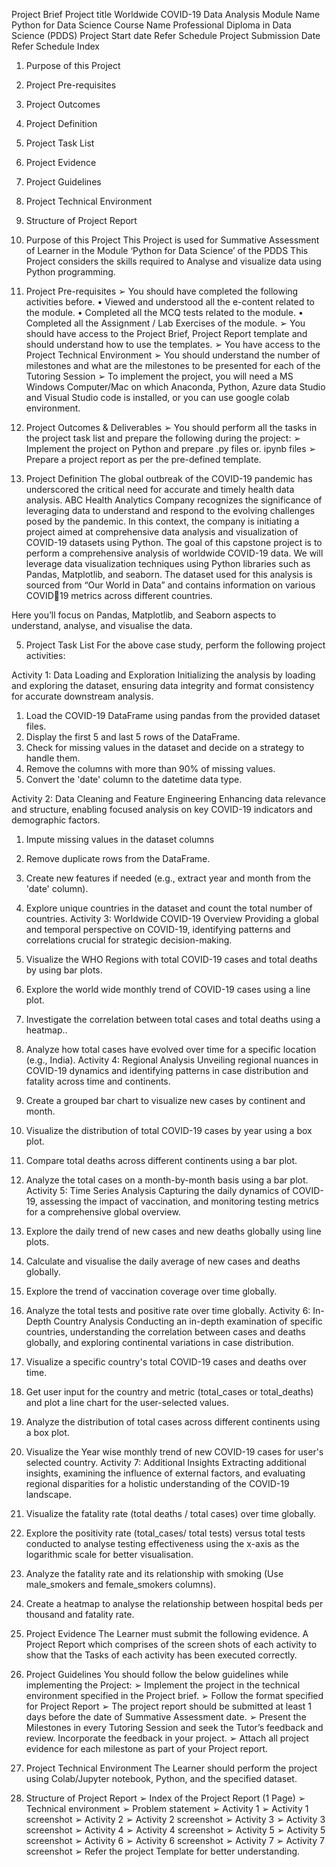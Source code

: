 Project Brief 
Project title Worldwide COVID-19 Data Analysis 
Module Name Python for Data Science 
Course Name Professional Diploma in Data Science (PDDS) 
Project Start date Refer Schedule
Project Submission Date Refer Schedule
Index 
1. Purpose of this Project 
2. Project Pre-requisites 
3. Project Outcomes 
4. Project Definition 
5. Project Task List 
6. Project Evidence 
7. Project Guidelines 
8. Project Technical Environment 
9. Structure of Project Report 
1. Purpose of this Project 
This Project is used for Summative Assessment of Learner in the Module ‘Python for Data 
Science’ of the PDDS
This Project considers the skills required to Analyse and visualize data using Python 
programming. 
 
2. Project Pre-requisites 
➢ You should have completed the following activities before. 
• Viewed and understood all the e-content related to the module. 
• Completed all the MCQ tests related to the module. 
• Completed all the Assignment / Lab Exercises of the module. 
➢ You should have access to the Project Brief, Project Report template and should 
understand how to use the templates. 
➢ You have access to the Project Technical Environment 
➢ You should understand the number of milestones and what are the milestones to be 
presented for each of the Tutoring Session 
➢ To implement the project, you will need a MS Windows Computer/Mac on which 
Anaconda, Python, Azure data Studio and Visual Studio code is installed, or you can use 
google colab environment. 
 
3. Project Outcomes & Deliverables 
➢ You should perform all the tasks in the project task list and prepare the following 
during the project: 
➢ Implement the project on Python and prepare .py files or. ipynb files 
➢ Prepare a project report as per the pre-defined template. 
4. Project Definition 
The global outbreak of the COVID-19 pandemic has underscored the critical need for accurate 
and timely health data analysis. ABC Health Analytics Company recognizes the significance of 
leveraging data to understand and respond to the evolving challenges posed by the pandemic. 
In this context, the company is initiating a project aimed at comprehensive data analysis and 
visualization of COVID-19 datasets using Python. The goal of this capstone project is to perform 
a comprehensive analysis of worldwide COVID-19 data. We will leverage data visualization 
techniques using Python libraries such as Pandas, Matplotlib, and seaborn. The dataset used for 
this analysis is sourced from “Our World in Data” and contains information on various COVID19 metrics across different countries. 
 
Here you’ll focus on Pandas, Matplotlib, and Seaborn aspects to understand, analyse, and
visualise the data. 
 
5. Project Task List 
For the above case study, perform the following project activities: 
 
 Activity 1: Data Loading and Exploration 
Initializing the analysis by loading and exploring the dataset, ensuring data integrity and 
format consistency for accurate downstream analysis. 
1. Load the COVID-19 DataFrame using pandas from the provided dataset files. 
2. Display the first 5 and last 5 rows of the DataFrame. 
3. Check for missing values in the dataset and decide on a strategy to handle them.
4. Remove the columns with more than 90% of missing values.
5. Convert the 'date' column to the datetime data type. 
 
 Activity 2: Data Cleaning and Feature Engineering 
Enhancing data relevance and structure, enabling focused analysis on key COVID-19 
indicators and demographic factors.
1. Impute missing values in the dataset columns
2. Remove duplicate rows from the DataFrame. 
3. Create new features if needed (e.g., extract year and month from the 'date' column). 
4. Explore unique countries in the dataset and count the total number of countries. 
Activity 3: Worldwide COVID-19 Overview 
Providing a global and temporal perspective on COVID-19, identifying patterns and 
correlations crucial for strategic decision-making.
1. Visualize the WHO Regions with total COVID-19 cases and total deaths by using bar plots. 
2. Explore the world wide monthly trend of COVID-19 cases using a line plot. 
3. Investigate the correlation between total cases and total deaths using a heatmap.. 
4. Analyze how total cases have evolved over time for a specific location (e.g., India). 
Activity 4: Regional Analysis
Unveiling regional nuances in COVID-19 dynamics and identifying patterns in case 
distribution and fatality across time and continents.
1. Create a grouped bar chart to visualize new cases by continent and month.
2. Visualize the distribution of total COVID-19 cases by year using a box plot.
3. Compare total deaths across different continents using a bar plot. 
4. Analyze the total cases on a month-by-month basis using a bar plot. 
Activity 5: Time Series Analysis
Capturing the daily dynamics of COVID-19, assessing the impact of vaccination, and monitoring 
testing metrics for a comprehensive global overview.
1. Explore the daily trend of new cases and new deaths globally using line plots. 
2. Calculate and visualise the daily average of new cases and deaths globally. 
3. Explore the trend of vaccination coverage over time globally. 
4. Analyze the total tests and positive rate over time globally. 
Activity 6: In-Depth Country Analysis 
Conducting an in-depth examination of specific countries, understanding the correlation 
between cases and deaths globally, and exploring continental variations in case distribution.
1. Visualize a specific country's total COVID-19 cases and deaths over time. 
2. Get user input for the country and metric (total_cases or total_deaths) and plot a line chart 
for the user-selected values.
3. Analyze the distribution of total cases across different continents using a box plot. 
4. Visualize the Year wise monthly trend of new COVID-19 cases for user's selected country. 
Activity 7: Additional Insights 
Extracting additional insights, examining the influence of external factors, and evaluating 
regional disparities for a holistic understanding of the COVID-19 landscape.
1. Visualize the fatality rate (total deaths / total cases) over time globally. 
2. Explore the positivity rate (total_cases/ total tests) versus total tests conducted to analyse 
testing effectiveness using the x-axis as the logarithmic scale for better visualisation.
3. Analyze the fatality rate and its relationship with smoking (Use male_smokers and 
female_smokers columns). 
4. Create a heatmap to analyse the relationship between hospital beds per thousand and 
fatality rate.
6. Project Evidence 
The Learner must submit the following evidence. 
A Project Report which comprises of the screen shots of each activity to show that the Tasks 
of each activity has been executed correctly. 
 
7. Project Guidelines 
You should follow the below guidelines while implementing the Project: 
➢ Implement the project in the technical environment specified in the Project brief.
➢ Follow the format specified for Project Report 
➢ The project report should be submitted at least 1 days before the date of Summative 
Assessment date.
➢ Present the Milestones in every Tutoring Session and seek the Tutor’s feedback and 
review. Incorporate the feedback in your project. 
➢ Attach all project evidence for each milestone as part of your Project report.
 
8. Project Technical Environment 
The Learner should perform the project using Colab/Jupyter notebook, Python, and the 
specified dataset. 
 
9. Structure of Project Report 
➢ Index of the Project Report (1 Page) 
➢ Technical environment 
➢ Problem statement 
➢ Activity 1 
➢ Activity 1 screenshot 
➢ Activity 2 
➢ Activity 2 screenshot 
➢ Activity 3 
➢ Activity 3 screenshot 
➢ Activity 4 
➢ Activity 4 screenshot 
➢ Activity 5 
➢ Activity 5 screenshot 
➢ Activity 6 
➢ Activity 6 screenshot 
➢ Activity 7 
➢ Activity 7 screenshot 
➢ Refer the project Template for better understanding. 
